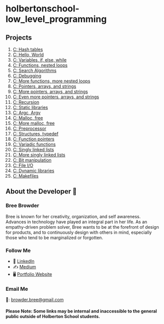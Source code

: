 # holbertonschool-low_level_programming

## Projects

1. [C: Hash tables](https://intranet.hbtn.io/projects/1665)
2. [C: Hello, World](https://intranet.hbtn.io/projects/212)
3. [C: Variables, if, else, while](https://intranet.hbtn.io/projects/213)
4. [C: Functions, nested loops](https://intranet.hbtn.io/projects/214)
5. [C: Search Algorithms](https://intranet.hbtn.io/projects/1667)
6. [C: Debugging](https://intranet.hbtn.io/projects/539)
7. [C: More functions, more nested loops](https://intranet.hbtn.io/projects/215)
8. [C: Pointers, arrays, and strings](https://intranet.hbtn.io/projects/216)
9. [C: More pointers, arrays, and strings](https://intranet.hbtn.io/projects/217)
10. [C: Even more pointers, arrays, and strings](https://intranet.hbtn.io/projects/218)
11. [C: Recursion](https://intranet.hbtn.io/projects/219)
12. [C: Static libraries](https://intranet.hbtn.io/projects/220)
13. [C: Argc, Argv](https://intranet.hbtn.io/projects/221)
14. [C: Malloc, free](https://intranet.hbtn.io/projects/222)
15. [C: More malloc, free](https://intranet.hbtn.io/projects/223)
16. [C: Preprocessor](https://intranet.hbtn.io/projects/224)
17. [C: Structures, typedef](https://intranet.hbtn.io/projects/225)
18. [C: Function pointers](https://intranet.hbtn.io/projects/226)
19. [C: Variadic functions](https://intranet.hbtn.io/projects/227)
20. [C: Singly linked lists](https://intranet.hbtn.io/projects/229)
21. [C: More singly linked lists](https://intranet.hbtn.io/projects/230)
22. [C: Bit manipulation](https://intranet.hbtn.io/projects/232)
23. [C: File I/O](https://intranet.hbtn.io/projects/234)
24. [C: Dynamic libraries](https://intranet.hbtn.io/projects/242)
25. [C: Makefiles](https://intranet.hbtn.io/projects/273)

## About the Developer  💬

### Bree Browder

Bree is known for her creativity, organization, and self awareness. Advances in technology have played an integral part in her life. As an empathy-driven problem solver, Bree wants to be at the forefront of design for products, and to continuously design with others in mind, especially those who tend to be marginalized or forgotten.

### Follow Me

- 📁 [LinkedIn](https://www.linkedin.com/in/breebrowder/)
- ✍️ [Medium](https://medium.com/@breebrowder)
- 🖥️ [Portfolio Website](https://breebrowder.github.io)

### Email Me
📩: browder.bree@gmail.com


#### Please Note: Some links may be internal and inaccessible to the general public outside of Holberton School students.
